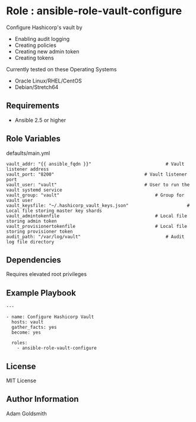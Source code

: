 Role : ansible-role-vault-configure
===================================

Configure Hashicorp's vault by
* Enabling audit logging
* Creating policies
* Creating new admin token
* Creating tokens

Currently tested on these Operating Systems
* Oracle Linux/RHEL/CentOS
* Debian/Stretch64

Requirements
------------

* Ansible 2.5 or higher

Role Variables
--------------

defaults/main.yml
```
vault_addr: "{{ ansible_fqdn }}"							# Vault listener address
vault_port: "8200"									# Vault listener port
vault_user: "vault"									# User to run the vault systemd service
vault_group: "vault"									# Group for vault user
vault_keysfile: "~/.hashicorp_vault_keys.json"						# Local file storing master key shards
vault_admintokenfile									# Local file storing admin token
vault_provisionertokenfile								# Local file storing provisioner token
audit_path: "/var/log/vault"								# Audit log file directory
```

Dependencies
------------

Requires elevated root privileges

Example Playbook
----------------

```
---

- name: Configure Hashicorp Vault
  hosts: vault
  gather_facts: yes
  become: yes

  roles:
    - ansible-role-vault-configure
```

License
-------

MIT License

Author Information
------------------

Adam Goldsmith

